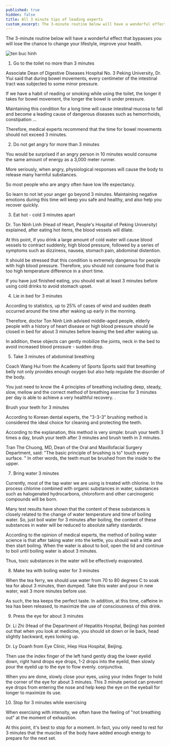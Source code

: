 ```yaml
---
published: true
hidden: false
title: All 3 minute tips of leading experts
custom_excerpt: The 3-minute routine below will have a wonderful effect that bypasses you will lose the chance to change your lifestyle, improve your health.
---
```


The 3-minute routine below will have a wonderful effect that bypasses you will lose the chance to change your lifestyle, improve your health.

![ten buc hinh](https://static.phunugiadinh.vn/wp-content/uploads/2017/05/1-2.png "ten buc hinh")


1. Go to the toilet no more than 3 minutes

Associate Dean of Digestive Diseases Hospital No. 3 Peking University, Dr. Yiui said that during bowel movements, every centimeter of the intestinal tract was subjected to some minor pressure.

If we have a habit of reading or smoking while using the toilet, the longer it takes for bowel movement, the longer the bowel is under pressure.

Maintaining this condition for a long time will cause intestinal mucosa to fall and become a leading cause of dangerous diseases such as hemorrhoids, constipation ...

Therefore, medical experts recommend that the time for bowel movements should not exceed 3 minutes.

2. Do not get angry for more than 3 minutes

You would be surprised if an angry person in 10 minutes would consume the same amount of energy as a 3,000 meter runner.

More seriously, when angry, physiological responses will cause the body to release many harmful substances.

So most people who are angry often have low life expectancy.

So learn to not let your anger go beyond 3 minutes. Maintaining negative emotions during this time will keep you safe and healthy, and also help you recover quickly.

3. Eat hot - cold 3 minutes apart

Dr. Ton Ninh Linh (Head of Heart, People's Hospital of Peking University) explained, after eating hot items, the blood vessels will dilate.

At this point, if you drink a large amount of cold water will cause blood vessels to contract suddenly, high blood pressure, followed by a series of symptoms such as dizziness, nausea, stomach pain, abdominal distention.

It should be stressed that this condition is extremely dangerous for people with high blood pressure. Therefore, you should not consume food that is too high temperature difference in a short time.

If you have just finished eating, you should wait at least 3 minutes before using cold drinks to avoid stomach upset.

4. Lie in bed for 3 minutes

According to statistics, up to 25% of cases of wind and sudden death occurred around the time after waking up early in the morning.

Therefore, doctor Ton Ninh Linh advised middle-aged people, elderly people with a history of heart disease or high blood pressure should lie closed in bed for about 3 minutes before leaving the bed after waking up.

In addition, these objects can gently mobilize the joints, neck in the bed to avoid increased blood pressure - sudden drop.

5. Take 3 minutes of abdominal breathing


Coach Wang Hui from the Academy of Sports Sports said that breathing belly not only provides enough oxygen but also help regulate the disorder of the body.

You just need to know the 4 principles of breathing including deep, steady, slow, mellow and the correct method of breathing exercise for 3 minutes per day is able to achieve a very healthful recovery. .

Brush your teeth for 3 minutes

According to Korean dental experts, the "3-3-3" brushing method is considered the ideal choice for cleaning and protecting the teeth.

According to the explanation, this method is very simple: brush your teeth 3 times a day, brush your teeth after 3 minutes and brush teeth in 3 minutes.

Tran The Chuong, MD, Dean of the Oral and Maxillofacial Surgery Department, said: "The basic principle of brushing is to" touch every surface. " In other words, the teeth must be brushed from the inside to the upper.

7. Bring water 3 minutes

Currently, most of the tap water we are using is treated with chlorine. In the process chlorine combined with organic substances in water, substances such as halogenated hydrocarbons, chloroform and other carcinogenic compounds will be born.

Many test results have shown that the content of these substances is closely related to the change of water temperature and time of boiling water. So, just boil water for 3 minutes after boiling, the content of these substances in water will be reduced to absolute safety standards.

According to the opinion of medical experts, the method of boiling water science is that after taking water into the kettle, you should wait a little and then start boiling. When the water is about to boil, open the lid and continue to boil until boiling water is about 3 minutes.

Thus, toxic substances in the water will be effectively evaporated.


8. Make tea with boiling water for 3 minutes

When the tea ferry, we should use water from 70 to 80 degrees C to soak tea for about 3 minutes, then dumped. Take this water and pour in new water, wait 3 more minutes before use.

As such, the tea keeps the perfect taste. In addition, at this time, caffeine in tea has been released, to maximize the use of consciousness of this drink.

9. Press the eye for about 3 minutes

Dr. Li Zhi (Head of the Department of Hepatitis Hospital, Beijing) has pointed out that when you look at medicine, you should sit down or lie back, head slightly backward, eyes looking up.


Dr. Ly Doanh from Eye Clinic, Hiep Hoa Hospital, Beijing.

Then use the index finger of the left hand gently drag the lower eyelid down, right hand drops eye drops, 1-2 drops into the eyelid, then slowly pour the eyelid up to the eye to flow evenly. conjunctiva.

When you are done, slowly close your eyes, using your index finger to hold the corner of the eye for about 3 minutes. This 3 minute period can prevent eye drops from entering the nose and help keep the eye on the eyeball for longer to maximize its use.

10. Stop for 3 minutes while exercising

When exercising with intensity, we often have the feeling of "not breathing out" at the moment of exhaustion.

At this point, it's best to stop for a moment. In fact, you only need to rest for 3 minutes that the muscles of the body have added enough energy to prepare for the next set.